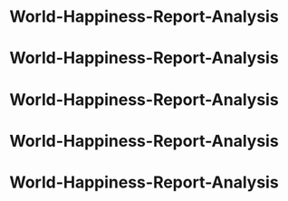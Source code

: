 # World-Happiness-Report-Analysis
# World-Happiness-Report-Analysis
# World-Happiness-Report-Analysis
# World-Happiness-Report-Analysis
# World-Happiness-Report-Analysis
